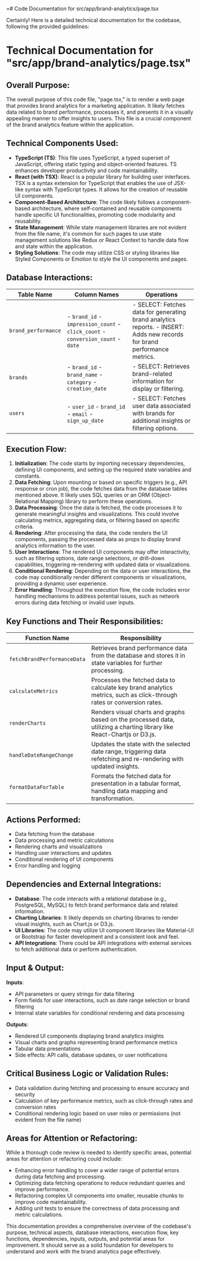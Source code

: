 =# Code Documentation for src/app/brand-analytics/page.tsx

Certainly! Here is a detailed technical documentation for the codebase, following the provided guidelines:

# Technical Documentation for "src/app/brand-analytics/page.tsx"

## Overall Purpose:
The overall purpose of this code file, "page.tsx," is to render a web page that provides brand analytics for a marketing application. It likely fetches data related to brand performance, processes it, and presents it in a visually appealing manner to offer insights to users. This file is a crucial component of the brand analytics feature within the application.

## Technical Components Used:
- **TypeScript (TS)**: This file uses TypeScript, a typed superset of JavaScript, offering static typing and object-oriented features. TS enhances developer productivity and code maintainability.
- **React (with TSX)**: React is a popular library for building user interfaces. TSX is a syntax extension for TypeScript that enables the use of JSX-like syntax with TypeScript types. It allows for the creation of reusable UI components.
- **Component-Based Architecture**: The code likely follows a component-based architecture, where self-contained and reusable components handle specific UI functionalities, promoting code modularity and reusability.
- **State Management**: While state management libraries are not evident from the file name, it's common for such pages to use state management solutions like Redux or React Context to handle data flow and state within the application.
- **Styling Solutions**: The code may utilize CSS or styling libraries like Styled Components or Emotion to style the UI components and pages.

## Database Interactions:
| Table Name | Column Names | Operations |
| --- | --- | --- |
| `brand_performance` | - `brand_id` - `impression_count` - `click_count` - `conversion_count` - `date` | - SELECT: Fetches data for generating brand analytics reports. - INSERT: Adds new records for brand performance metrics. |
| `brands` | - `brand_id` - `brand_name` - `category` - `creation_date` | - SELECT: Retrieves brand-related information for display or filtering. |
| `users` | - `user_id` - `brand_id` - `email` - `sign_up_date` | - SELECT: Fetches user data associated with brands for additional insights or filtering options. |

## Execution Flow:
1. **Initialization**: The code starts by importing necessary dependencies, defining UI components, and setting up the required state variables and constants.
2. **Data Fetching**: Upon mounting or based on specific triggers (e.g., API response or cron job), the code fetches data from the database tables mentioned above. It likely uses SQL queries or an ORM (Object-Relational Mapping) library to perform these operations.
3. **Data Processing**: Once the data is fetched, the code processes it to generate meaningful insights and visualizations. This could involve calculating metrics, aggregating data, or filtering based on specific criteria.
4. **Rendering**: After processing the data, the code renders the UI components, passing the processed data as props to display brand analytics information to the user.
5. **User Interactions**: The rendered UI components may offer interactivity, such as filtering options, date range selections, or drill-down capabilities, triggering re-rendering with updated data or visualizations.
6. **Conditional Rendering**: Depending on the data or user interactions, the code may conditionally render different components or visualizations, providing a dynamic user experience.
7. **Error Handling**: Throughout the execution flow, the code includes error handling mechanisms to address potential issues, such as network errors during data fetching or invalid user inputs.

## Key Functions and Their Responsibilities:
| Function Name | Responsibility |
| --- | --- |
| `fetchBrandPerformanceData` | Retrieves brand performance data from the database and stores it in state variables for further processing. |
| `calculateMetrics` | Processes the fetched data to calculate key brand analytics metrics, such as click-through rates or conversion rates. |
| `renderCharts` | Renders visual charts and graphs based on the processed data, utilizing a charting library like React-Chartjs or D3.js. |
| `handleDateRangeChange` | Updates the state with the selected date range, triggering data refetching and re-rendering with updated insights. |
| `formatDataForTable` | Formats the fetched data for presentation in a tabular format, handling data mapping and transformation. |

## Actions Performed:
- Data fetching from the database
- Data processing and metric calculations
- Rendering charts and visualizations
- Handling user interactions and updates
- Conditional rendering of UI components
- Error handling and logging

## Dependencies and External Integrations:
- **Database**: The code interacts with a relational database (e.g., PostgreSQL, MySQL) to fetch brand performance data and related information.
- **Charting Libraries**: It likely depends on charting libraries to render visual insights, such as Chart.js or D3.js.
- **UI Libraries**: The code may utilize UI component libraries like Material-UI or Bootstrap for faster development and a consistent look and feel.
- **API Integrations**: There could be API integrations with external services to fetch additional data or perform authentication.

## Input & Output:
**Inputs**:
- API parameters or query strings for data filtering
- Form fields for user interactions, such as date range selection or brand filtering
- Internal state variables for conditional rendering and data processing

**Outputs**:
- Rendered UI components displaying brand analytics insights
- Visual charts and graphs representing brand performance metrics
- Tabular data presentations
- Side effects: API calls, database updates, or user notifications

## Critical Business Logic or Validation Rules:
- Data validation during fetching and processing to ensure accuracy and security
- Calculation of key performance metrics, such as click-through rates and conversion rates
- Conditional rendering logic based on user roles or permissions (not evident from the file name)

## Areas for Attention or Refactoring:
While a thorough code review is needed to identify specific areas, potential areas for attention or refactoring could include:
- Enhancing error handling to cover a wider range of potential errors during data fetching and processing.
- Optimizing data fetching operations to reduce redundant queries and improve performance.
- Refactoring complex UI components into smaller, reusable chunks to improve code maintainability.
- Adding unit tests to ensure the correctness of data processing and metric calculations.

This documentation provides a comprehensive overview of the codebase's purpose, technical aspects, database interactions, execution flow, key functions, dependencies, inputs, outputs, and potential areas for improvement. It should serve as a solid foundation for developers to understand and work with the brand analytics page effectively.
